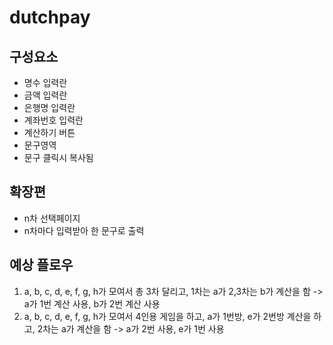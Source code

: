 # dutchpay

## 구성요소
- 명수 입력란
- 금액 입력란
- 은행명 입력란
- 계좌번호 입력란
- 계산하기 버튼
- 문구영역
- 문구 클릭시 복사됨


## 확장편
- n차 선택페이지
- n차마다 입력받아 한 문구로 출력

## 예상 플로우
1. a, b, c, d, e, f, g, h가 모여서 총 3차 달리고, 1차는 a가 2,3차는 b가 계산을 함
  -> a가 1번 계산 사용, b가 2번 계산 사용
1. a, b, c, d, e, f, g, h가 모여서 4인용 게임을 하고, a가 1번방, e가 2번방 계산을 하고, 2차는 a가 계산을 함
  -> a가 2번 사용, e가 1번 사용
